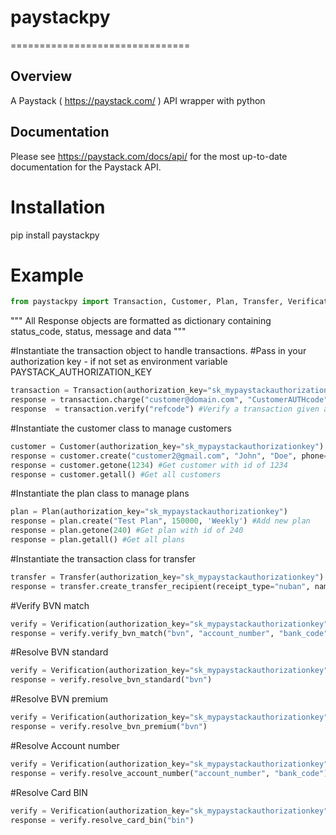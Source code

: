 # paystackpy
===============================

Overview
--------

A Paystack ( https://paystack.com/ ) API wrapper with python

Documentation
-------------

Please see https://paystack.com/docs/api/ for the most up-to-date documentation for the Paystack API.


# Installation

pip install paystackpy

# Example

```python
from paystackpy import Transaction, Customer, Plan, Transfer, Verification
```
"""
All Response objects are formatted as dictionary containing status_code, status, message and data
"""

#Instantiate the transaction object to handle transactions.
#Pass in your authorization key - if not set as environment variable PAYSTACK_AUTHORIZATION_KEY
```python
transaction = Transaction(authorization_key="sk_mypaystackauthorizationkey")
response = transaction.charge("customer@domain.com", "CustomerAUTHcode", 10000) #Charge a customer in Kobo.
response  = transaction.verify("refcode") #Verify a transaction given a reference code "refcode".
```

#Instantiate the customer class to manage customers
```python
customer = Customer(authorization_key="sk_mypaystackauthorizationkey")
response = customer.create("customer2@gmail.com", "John", "Doe", phone="080*********") #Add new customer
response = customer.getone(1234) #Get customer with id of 1234
response = customer.getall() #Get all customers
```

#Instantiate the plan class to manage plans
```python
plan = Plan(authorization_key="sk_mypaystackauthorizationkey")
response = plan.create("Test Plan", 150000, 'Weekly') #Add new plan
response = plan.getone(240) #Get plan with id of 240
response = plan.getall() #Get all plans
```

#Instantiate the transaction class for transfer
```python
transfer = Transfer(authorization_key="sk_mypaystackauthorizationkey")
response = transfer.create_transfer_recipient(receipt_type="nuban", name="Customer", metadata={}, account_number="092********", bank_code="058", currency="NGN", description="SOME TEXT", authorization_code="code")

```

#Verify BVN match
```python
verify = Verification(authorization_key="sk_mypaystackauthorizationkey")
response = verify.verify_bvn_match("bvn", "account_number", "bank_code", "first_name", "last_name")
```

#Resolve BVN standard
```python
verify = Verification(authorization_key="sk_mypaystackauthorizationkey")
response = verify.resolve_bvn_standard("bvn")
```

#Resolve BVN premium
```python
verify = Verification(authorization_key="sk_mypaystackauthorizationkey")
response = verify.resolve_bvn_premium("bvn")
```

#Resolve Account number
```python
verify = Verification(authorization_key="sk_mypaystackauthorizationkey")
response = verify.resolve_account_number("account_number", "bank_code")
```

#Resolve Card BIN
```python
verify = Verification(authorization_key="sk_mypaystackauthorizationkey")
response = verify.resolve_card_bin("bin")
```

